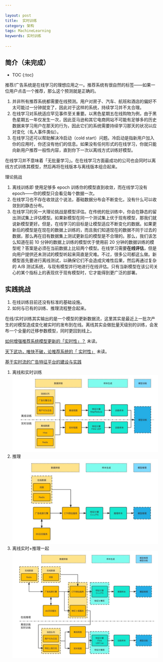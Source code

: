 ```yaml
---

layout: post
title:  实时训练
category: 架构
tags: MachineLearning
keywords: 实时训练

---
```


## 简介（未完成）

* TOC
{:toc}

推荐/广告系统是在线学习的理想应用之一。推荐系统有很自然的标签——如果一位用户点击一个推荐，那么这个预测就是正确的。
1. 并非所有推荐系统都需要在线预测。用户对房子、汽车、航班和酒店的偏好不太可能过一分钟就变了，因此对于这样的系统，持续学习并不太合理。
2. 在线学习对系统适应罕见事件至关重要。以黑色星期五在线购物为例，由于黑色星期五一年仅发生一次，因此亚马逊和其它电商网站不可能有足够多的历史数据来学习用户在那天的行为，因此它们的系统需要持续学习那天的状况以应对变化（名人事件类似）。
3. 在线学习还可以帮助解决冷启动（cold start）问题。冷启动是指新用户加入你的应用时，你还没有他们的信息。如果没有任何形式的在线学习，你就只能向新用户推荐一般性内容，直到你下一次以离线方式训练好模型。

在线学习并不意味着「无批量学习」。在在线学习方面最成功的公司也会同时以离线方式训练其模型，然后再将在线版本与离线版本组合起来。

理论挑战

1. 离线训练即 使用足够多 epoch 训练你的模型直到收敛，而在线学习没有 epoch——你的模型只会看见每个数据一次。
2. 在线学习也不存在收敛这个说法，基础数据分布会不断变化，没有什么可以收敛到的静态分布。
3. 在线学习的另一大理论挑战是模型评估。在传统的批训练中，你会在静态的留出测试集上评估模型。如果新模型在同一个测试集上优于现有模型，那我们就说新模型更好。但是，在线学习的目标是让模型适应不断变化的数据。如果更新后的模型是在现在的数据上训练的，而且我们知道现在的数据不同于过去的数据，那么再在旧有数据集上测试更新后的模型是不合理的。那么，我们该怎么知道在前 10 分钟的数据上训练的模型优于使用前 20 分钟的数据训练的模型呢？答案是必须在当前数据上比较两个模型。在线学习需要**在线评估**，但是向用户提供还未测试的模型听起来简直是灾难。不过，很多公司都这么做。新模型首先要进行离线测试，以确保它们不会造成灾难性后果，然后再通过复杂的 A/B 测试系统，与现有模型并行地进行在线评估。只有当新模型在该公司关心的某个指标上的表现优于现有模型时，它才能得到更广泛的部署。

## 实践挑战

1. 在线训练目前还没有标准的基础设施。
2. 如何与已有的训练、推理流程整合起来。

在线/实时训练其实输出的是一个模型的更新数据流，这里其实是最近上一批次产生的对模型造成变化被实时的发布到在线。离线其实会做批量天级别的训练，会发布一个全量的迁移参数模型，同时更回到线上。


[如何增强推荐系统模型更新的「实时性」？](https://mp.weixin.qq.com/s/DzsS7Q1hqH2YwRTvKFVh6w) 未读。

[天下武功，唯快不破，论推荐系统的「 实时性」](https://mp.weixin.qq.com/s/ZZoQynG8XYzhtgwqorBUyg) 未读。

[基于实时流的广告特征平台的建设与实践](https://mp.weixin.qq.com/s/SGBy9LqsUQnw0MDBPOnWFQ)
1. 离线和实时训练
    ![](/public/upload/machine/bilibili_feature_platform_train.jpg)
2. 推理
    ![](/public/upload/machine/bilibili_feature_platform_serving.jpg)
3. 离线实时+推理一起
    ![](/public/upload/machine/bilibili_feature_platform.jpg)